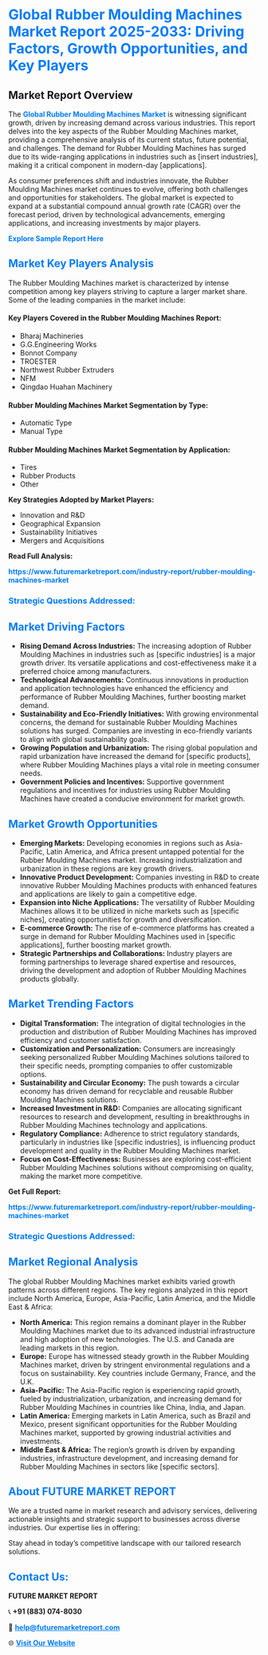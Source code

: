 <h1 style="color: #007BFF;">Global Rubber Moulding Machines Market Report 2025-2033: Driving Factors, Growth Opportunities, and Key Players</h1>

<section id="overview">
<h2>Market Report Overview</h2>
<p>The <a href="https://www.futuremarketreport.com/industry-report/rubber-moulding-machines-market" style="color: #007BFF; text-decoration: none;"><strong>Global Rubber Moulding Machines Market</strong></a> is witnessing significant growth, driven by increasing demand across various industries. This report delves into the key aspects of the Rubber Moulding Machines market, providing a comprehensive analysis of its current status, future potential, and challenges. The demand for Rubber Moulding Machines has surged due to its wide-ranging applications in industries such as [insert industries], making it a critical component in modern-day [applications].</p>
<p>As consumer preferences shift and industries innovate, the Rubber Moulding Machines market continues to evolve, offering both challenges and opportunities for stakeholders. The global market is expected to expand at a substantial compound annual growth rate (CAGR) over the forecast period, driven by technological advancements, emerging applications, and increasing investments by major players.</p>
</section>

<section id="overview">
<p><a href="https://www.futuremarketreport.com/request-sample/reportId=59757" style="color: #007BFF; text-decoration: none;"><strong>Explore Sample Report Here</strong></a></p>
</section>

<section id="key-players">
<h2 style="color: #007BFF;">Market Key Players Analysis</h2>
<p>The Rubber Moulding Machines market is characterized by intense competition among key players striving to capture a larger market share. Some of the leading companies in the market include:</p>
<h4>Key Players Covered in the Rubber Moulding Machines Report:</h4>
<ul><li>Bharaj Machineries</li><li>G.G.Engineering Works</li><li>Bonnot Company</li><li>TROESTER</li><li>Northwest Rubber Extruders</li><li>NFM</li><li>Qingdao Huahan Machinery</li></ul>
<h4>Rubber Moulding Machines Market Segmentation by Type:</h4>
<ul><li>Automatic Type</li><li>Manual Type</li></ul>

<h4>Rubber Moulding Machines Market Segmentation by Application:</h4>
<ul><li>Tires</li><li>Rubber Products</li><li>Other</li></ul>
<p><strong>Key Strategies Adopted by Market Players:</strong></p>
<ul>
<li>Innovation and R&D</li>
<li>Geographical Expansion</li>
<li>Sustainability Initiatives</li>
<li>Mergers and Acquisitions</li>
</ul>
</section>

<section>
<p><strong>Read Full Analysis: </strong></p><a href="https://www.futuremarketreport.com/industry-report/rubber-moulding-machines-market" style="color: #007BFF; text-decoration: none;"><strong>https://www.futuremarketreport.com/industry-report/rubber-moulding-machines-market</strong></a>
<h3 style="color: #007BFF;">Strategic Questions Addressed:</h3>
</section>

<section id="driving-factors">
<h2 style="color: #007BFF;">Market Driving Factors</h2>
<ul>
<li><strong>Rising Demand Across Industries:</strong> The increasing adoption of Rubber Moulding Machines in industries such as [specific industries] is a major growth driver. Its versatile applications and cost-effectiveness make it a preferred choice among manufacturers.</li>
<li><strong>Technological Advancements:</strong> Continuous innovations in production and application technologies have enhanced the efficiency and performance of Rubber Moulding Machines, further boosting market demand.</li>
<li><strong>Sustainability and Eco-Friendly Initiatives:</strong> With growing environmental concerns, the demand for sustainable Rubber Moulding Machines solutions has surged. Companies are investing in eco-friendly variants to align with global sustainability goals.</li>
<li><strong>Growing Population and Urbanization:</strong> The rising global population and rapid urbanization have increased the demand for [specific products], where Rubber Moulding Machines plays a vital role in meeting consumer needs.</li>
<li><strong>Government Policies and Incentives:</strong> Supportive government regulations and incentives for industries using Rubber Moulding Machines have created a conducive environment for market growth.</li>
</ul>
</section>

<section id="growth-opportunities">
<h2 style="color: #007BFF;">Market Growth Opportunities</h2>
<ul>
<li><strong>Emerging Markets:</strong> Developing economies in regions such as Asia-Pacific, Latin America, and Africa present untapped potential for the Rubber Moulding Machines market. Increasing industrialization and urbanization in these regions are key growth drivers.</li>
<li><strong>Innovative Product Development:</strong> Companies investing in R&D to create innovative Rubber Moulding Machines products with enhanced features and applications are likely to gain a competitive edge.</li>
<li><strong>Expansion into Niche Applications:</strong> The versatility of Rubber Moulding Machines allows it to be utilized in niche markets such as [specific niches], creating opportunities for growth and diversification.</li>
<li><strong>E-commerce Growth:</strong> The rise of e-commerce platforms has created a surge in demand for Rubber Moulding Machines used in [specific applications], further boosting market growth.</li>
<li><strong>Strategic Partnerships and Collaborations:</strong> Industry players are forming partnerships to leverage shared expertise and resources, driving the development and adoption of Rubber Moulding Machines products globally.</li>
</ul>
</section>

<section id="trending-factors">
<h2 style="color: #007BFF;">Market Trending Factors</h2>
<ul>
<li><strong>Digital Transformation:</strong> The integration of digital technologies in the production and distribution of Rubber Moulding Machines has improved efficiency and customer satisfaction.</li>
<li><strong>Customization and Personalization:</strong> Consumers are increasingly seeking personalized Rubber Moulding Machines solutions tailored to their specific needs, prompting companies to offer customizable options.</li>
<li><strong>Sustainability and Circular Economy:</strong> The push towards a circular economy has driven demand for recyclable and reusable Rubber Moulding Machines solutions.</li>
<li><strong>Increased Investment in R&D:</strong> Companies are allocating significant resources to research and development, resulting in breakthroughs in Rubber Moulding Machines technology and applications.</li>
<li><strong>Regulatory Compliance:</strong> Adherence to strict regulatory standards, particularly in industries like [specific industries], is influencing product development and quality in the Rubber Moulding Machines market.</li>
<li><strong>Focus on Cost-Effectiveness:</strong> Businesses are exploring cost-efficient Rubber Moulding Machines solutions without compromising on quality, making the market more competitive.</li>
</ul>
</section>

<section>
<p><strong>Get Full Report: </strong></p><a href="https://www.futuremarketreport.com/industry-report/rubber-moulding-machines-market" style="color: #007BFF; text-decoration: none;"><strong>https://www.futuremarketreport.com/industry-report/rubber-moulding-machines-market</strong></a>
<h3 style="color: #007BFF;">Strategic Questions Addressed:</h3>
</section>


<section id="regional-analysis">
<h2 style="color: #007BFF;">Market Regional Analysis</h2>
<p>The global Rubber Moulding Machines market exhibits varied growth patterns across different regions. The key regions analyzed in this report include North America, Europe, Asia-Pacific, Latin America, and the Middle East & Africa:</p>
<ul>
<li><strong>North America:</strong> This region remains a dominant player in the Rubber Moulding Machines market due to its advanced industrial infrastructure and high adoption of new technologies. The U.S. and Canada are leading markets in this region.</li>
<li><strong>Europe:</strong> Europe has witnessed steady growth in the Rubber Moulding Machines market, driven by stringent environmental regulations and a focus on sustainability. Key countries include Germany, France, and the U.K.</li>
<li><strong>Asia-Pacific:</strong> The Asia-Pacific region is experiencing rapid growth, fueled by industrialization, urbanization, and increasing demand for Rubber Moulding Machines in countries like China, India, and Japan.</li>
<li><strong>Latin America:</strong> Emerging markets in Latin America, such as Brazil and Mexico, present significant opportunities for the Rubber Moulding Machines market, supported by growing industrial activities and investments.</li>
<li><strong>Middle East & Africa:</strong> The region’s growth is driven by expanding industries, infrastructure development, and increasing demand for Rubber Moulding Machines in sectors like [specific sectors].</li>
</ul>
</section>

<footer>
<h2 style="color: #007BFF;">About FUTURE MARKET REPORT</h2>
<p>We are a trusted name in market research and advisory services, delivering actionable insights and strategic support to businesses across diverse industries. Our expertise lies in offering:</p>

<p>Stay ahead in today’s competitive landscape with our tailored research solutions.</p>

<h2 style="color: #007BFF;">Contact Us:</h2>
<p><strong>FUTURE MARKET REPORT</strong></p>
<p>📞 <strong>+91 (883) 074-8030</strong></p>
<p>📧 <strong><a href="mailto:help@futuremarketreport.com" style="color: #007BFF;">help@futuremarketreport.com</a></strong></p>
<p>🌐 <strong><a href="https://www.futuremarketreport.com/" style="color: #007BFF;">Visit Our Website</a></strong></p>
</footer>